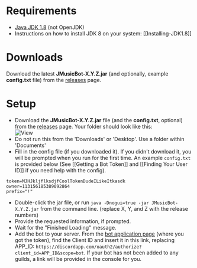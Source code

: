 # Requirements
* [Java JDK 1.8](https://www.google.com/#q=download+jdk+8) (not OpenJDK)
* Instructions on how to install JDK 8 on your system: [[Installing-JDK1.8]]

# Downloads
Download the latest **JMusicBot-X.Y.Z.jar** (and optionally, example **config.txt** file) from the [releases](https://github.com/jagrosh/MusicBot/releases/latest) page.

# Setup
* Download the **JMusicBot-X.Y.Z.jar** file (and the **config.txt**, optional) from the [releases](https://github.com/jagrosh/MusicBot/releases/latest) page. Your folder should look like this:<br>
![View](http://i.imgur.com/14x9uDy.png)
* Do not run this from the 'Downloads' or 'Desktop'. Use a folder within 'Documents'
* Fill in the config file (if you downloaded it). If you didn't download it, you will be prompted when you run for the first time. An example `config.txt` is provided below (See [[Getting a Bot Token]] and [[Finding Your User ID]] if you need help with the config).<br>
```
token=MJHJkljflksdjfCoolTokenDudeILikeItkasdk
owner=113156185389092864
prefix="!"
```
* Double-click the jar file, or run `java -Dnogui=true -jar JMusicBot-X.Y.Z.jar` from the command line. (replace X, Y, and Z with the release numbers)
* Provide the requested information, if prompted.
* Wait for the "Finished Loading" message.
* Add the bot to your server. From the [bot application page](https://discordapp.com/developers/applications/me) (where you got the token), find the Client ID and insert it in this link, replacing APP_ID: `​https://discordapp.com/oauth2/authorize?client_id=APP_ID&scope=bot`. If your bot has not been added to any guilds, a link will be provided in the console for you.